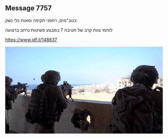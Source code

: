 ## Message 7757

כטב"מים, רחפני תקיפה ומאות כלי נשק:

לוחמי צוות קרב של חטיבה 7 במבצע 
פשיטות נרחב ברצועה

https://www.idf.il/148837

![Photo](./7757/7757_photo.jpg)
